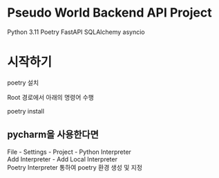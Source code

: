 # Pseudo World Backend API Project

Python 3.11
Poetry
FastAPI
SQLAlchemy
asyncio


# 시작하기

poetry 설치

Root 경로에서 아래의 명령어 수행

poetry install

## pycharm을 사용한다면  
File - Settings - Project - Python Interpreter  
Add Interpreter - Add Local Interpreter  
Poetry Interpreter 통하여 poetry 환경 생성 및 지정
